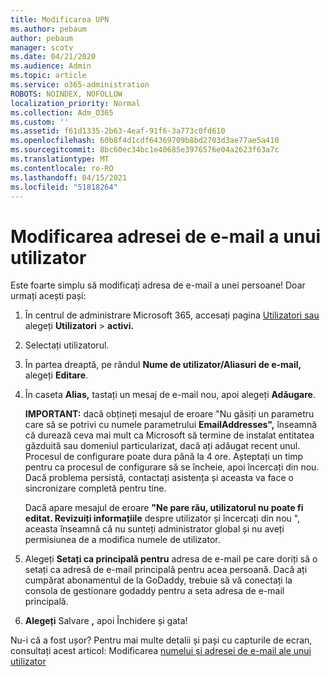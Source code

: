 ```yaml
---
title: Modificarea UPN
ms.author: pebaum
author: pebaum
manager: scotv
ms.date: 04/21/2020
ms.audience: Admin
ms.topic: article
ms.service: o365-administration
ROBOTS: NOINDEX, NOFOLLOW
localization_priority: Normal
ms.collection: Adm_O365
ms.custom: ''
ms.assetid: f61d1335-2b63-4eaf-91f6-3a773c0fd610
ms.openlocfilehash: 60b8f4d1cdf64369709b8bd2703d3ae77ae5a410
ms.sourcegitcommit: 8bc60ec34bc1e40685e3976576e04a2623f63a7c
ms.translationtype: MT
ms.contentlocale: ro-RO
ms.lasthandoff: 04/15/2021
ms.locfileid: "51818264"
---
```

# <a name="change-a-users-email-address"></a>Modificarea adresei de e-mail a unui utilizator

Este foarte simplu să modificați adresa de e-mail a unei persoane! Doar urmați acești pași:
  
1. În centrul de administrare Microsoft 365, accesați pagina [Utilizatori sau](https://go.microsoft.com/fwlink/p/?linkid=834822) alegeți **Utilizatori** \> **activi.**
    
2. Selectați utilizatorul.
    
3. În partea dreaptă, pe rândul **Nume de utilizator/Aliasuri de e-mail,** alegeți **Editare**.
    
4. În caseta **Alias,** tastați un mesaj de e-mail nou, apoi alegeți **Adăugare**.
    
    **IMPORTANT:** dacă obțineți mesajul de eroare "Nu găsiți un parametru care să se potrivi cu numele parametrului **EmailAddresses",** înseamnă că durează ceva mai mult ca Microsoft să termine de instalat entitatea găzduită sau domeniul particularizat, dacă ați adăugat recent unul. Procesul de configurare poate dura până la 4 ore. Așteptați un timp pentru ca procesul de configurare să se încheie, apoi încercați din nou. Dacă problema persistă, contactați asistența și aceasta va face o sincronizare completă pentru tine.
    
    Dacă apare mesajul de eroare **"Ne pare rău, utilizatorul nu poate fi editat. Revizuiți informațiile** despre utilizator și încercați din nou ", aceasta înseamnă că nu sunteți administrator global și nu aveți permisiunea de a modifica numele de utilizator.
    
5. Alegeți **Setați ca principală pentru** adresa de e-mail pe care doriți să o setați ca adresă de e-mail principală pentru acea persoană. Dacă ați cumpărat abonamentul de la GoDaddy, trebuie să vă conectați la consola de gestionare godaddy pentru a seta adresa de e-mail principală. 
    
6. **Alegeți** Salvare **,** apoi Închidere și gata!
    
Nu-i că a fost ușor? Pentru mai multe detalii și pași cu capturile de ecran, consultați acest articol: Modificarea [numelui și adresei de e-mail ale unui utilizator](https://docs.microsoft.com/microsoft-365/admin/add-users/change-a-user-name-and-email-address)
  

